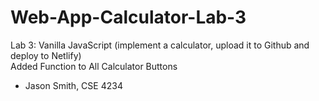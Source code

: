 # Web-App-Calculator-Lab-3
Lab 3: Vanilla JavaScript (implement a calculator, upload it to Github and deploy to Netlify) <br/>
Added Function to All Calculator Buttons <br/>

- Jason Smith, CSE 4234
